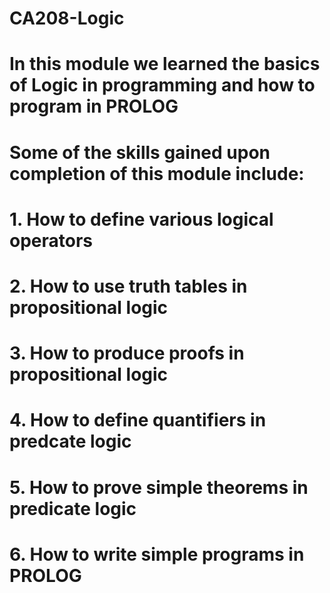 # CA208-Logic
# In this module we learned the basics of Logic in programming and how to program in PROLOG
# Some of the skills gained upon completion of this module include:
# 1. How to define various logical operators
# 2. How to use truth tables in propositional logic
# 3. How to produce proofs in propositional logic
# 4. How to define quantifiers in predcate logic
# 5. How to prove simple theorems in predicate logic
# 6. How to write simple programs in PROLOG
